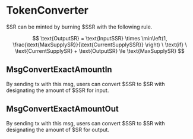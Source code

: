 # TokenConverter

$SR can be minted by burning $SSR with the following rule.

$$
  \text{OutputSR} = \text{InputSSR} \times \min\left(1, \frac{\text{MaxSupplySR}}{\text{CurrentSupplySSR}} \right) \ \text{if} \ \text{CurrentSupplySR} + \text{OutputSR} \le \text{MaxSupplySR}
$$

## MsgConvertExactAmountIn

By sending tx with this msg, users can convert $SSR to $SR with designating the amount of $SSR for input.

## MsgConvertExactAmountOut

By sending tx with this msg, users can convert $SSR to $SR with designating the amount of $SR for output.
